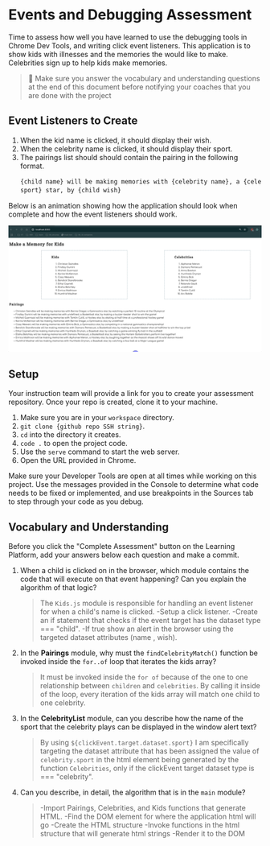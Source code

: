 # Events and Debugging Assessment

Time to assess how well you have learned to use the debugging tools in Chrome Dev Tools, and writing click event listeners. This application is to show kids with illnesses and the memories the would like to make. Celebrities sign up to help kids make memories.

> 🧨 Make sure you answer the vocabulary and understanding questions at the end of this document before notifying your coaches that you are done with the project

## Event Listeners to Create

1. When the kid name is clicked, it should display their wish.
1. When the celebrity name is clicked, it should display their sport.
1. The pairings list should should contain the pairing in the following format.
   ```html
   {child name} will be making memories with {celebrity name}, a {celebrity
   sport} star, by {child wish}
   ```

Below is an animation showing how the application should look when complete and how the event listeners should work.

<img src="./images/debugging-events-assessment.gif" width="700px">

## Setup

Your instruction team will provide a link for you to create your assessment repository. Once your repo is created, clone it to your machine.

1. Make sure you are in your `workspace` directory.
1. `git clone {github repo SSH string}`.
1. `cd` into the directory it creates.
1. `code .` to open the project code.
1. Use the `serve` command to start the web server.
1. Open the URL provided in Chrome.

Make sure your Developer Tools are open at all times while working on this project. Use the messages provided in the Console to determine what code needs to be fixed or implemented, and use breakpoints in the Sources tab to step through your code as you debug.

## Vocabulary and Understanding

Before you click the "Complete Assessment" button on the Learning Platform, add your answers below each question and make a commit.

1. When a child is clicked on in the browser, which module contains the code that will execute on that event happening? Can you explain the algorithm of that logic?

   > The `Kids.js` module is responsible for handling an event listener for when a child's name is clicked.
   > -Setup a click listener.
   > -Create an if statement that checks if the event target has the dataset type === "child".
   > -If true show an alert in the browser using the targeted dataset attributes (name , wish).

2. In the **Pairings** module, why must the `findCelebrityMatch()` function be invoked inside the `for..of` loop that iterates the kids array?

   > It must be invoked inside the `for of` because of the one to one relationship between `children` and `celebrities`. By calling it inside of the loop, every iteration of the kids array will match one child to one celebrity.

3. In the **CelebrityList** module, can you describe how the name of the sport that the celebrity plays can be displayed in the window alert text?

   > By using `${clickEvent.target.dataset.sport}` I am specifically targeting the dataset attribute that has been assigned the value of `celebrity.sport` in the html element being generated by the function `Celebrities`, only if the clickEvent target dataset type is === "celebrity".

4. Can you describe, in detail, the algorithm that is in the `main` module?
   > -Import Pairings, Celebrities, and Kids functions that generate HTML.
   > -Find the DOM element for where the application html will go
   > -Create the HTML structure
   > -Invoke functions in the html structure that will generate html strings
   > -Render it to the DOM
